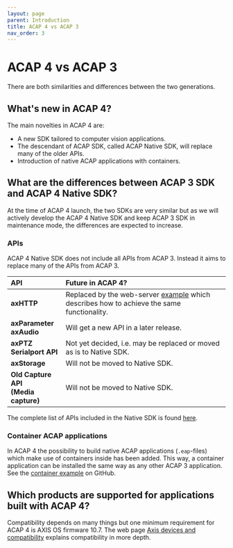 ```yaml
---
layout: page
parent: Introduction
title: ACAP 4 vs ACAP 3
nav_order: 3
---
```


# ACAP 4 vs ACAP 3

There are both similarities and differences between the two generations.

## What's new in ACAP 4?

The main novelties in ACAP 4 are:

* A new SDK tailored to computer vision applications.
* The descendant of ACAP SDK, called ACAP Native SDK, will replace many of the older APIs.
* Introduction of native ACAP applications with containers.

## What are the differences between ACAP 3 SDK and ACAP 4 Native SDK?

At the time of ACAP 4 launch, the two SDKs are very similar but as we will
actively develop the ACAP 4 Native SDK and keep ACAP 3 SDK in maintenance mode,
the differences are expected to increase.

### APIs

ACAP 4 Native SDK does not include all APIs from ACAP 3. Instead it aims to
replace many of the APIs from ACAP 3.

| API | Future in ACAP 4? |
| :-- | :-- |
| **axHTTP** | Replaced by the web-server [example](https://github.com/AxisCommunications/acap-native-sdk-examples/tree/master/web-server) which describes how to achieve the same functionality. |
| **axParameter**<br>**axAudio** | Will get a new API in a later release. |
| **axPTZ**<br>**Serialport API** | Not yet decided, i.e. may be replaced or moved as is to Native SDK. |
| **axStorage**| Will not be moved to Native SDK. |
| **Old Capture API<br>(Media capture)** | Will not be moved to Native SDK. |

The complete list of APIs included in the Native SDK is found
[here](https://axiscommunications.github.io/acap-documentation/docs/api/native-api.html).

### Container ACAP applications

In ACAP 4 the possibility to build native ACAP applications (`.eap`-files) which
make use of containers inside has been added. This way, a container application
can be installed the same way as any other ACAP 3 application. See the
[container
example](https://github.com/AxisCommunications/acap-native-sdk-examples/tree/master/container-example)
on GitHub.

## Which products are supported for applications built with ACAP 4?

Compatibility depends on many things but one minimum requirement for ACAP 4 is
AXIS OS firmware 10.7. The web page [Axis devices and
compatibility](https://axiscommunications.github.io/acap-documentation/docs/axis-devices.html)
explains compatibility in more depth.
